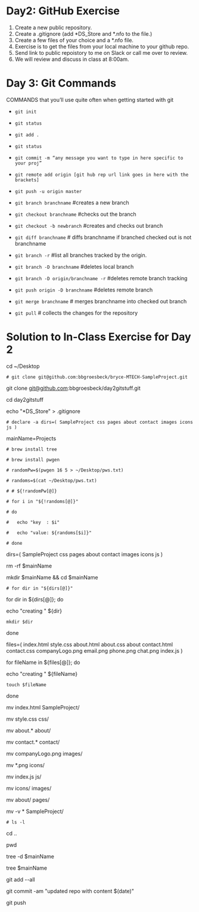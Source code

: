 # Day2: GitHub Exercise
1. Create a new public repository.
3. Create a .gitignore (add *DS_Store and *.nfo to the file.)
4. Create a few files of your choice and a *.nfo file.
5. Exercise is to get the files from your local machine to your github repo.
6. Send link to public repoistory to me on Slack or call me over to review.
7. We will review and discuss in class at 8:00am.

# Day 3: Git Commands
COMMANDS that you’ll use quite often when getting started with git
+ `git init`
+ `git status`
+ `git add .`
+ `git status`
+ `git commit -m “any message you want to type in here specific to your proj”`
+ `git remote add origin [git hub rep url link goes in here with the brackets]`
+ `git push -u origin master`

+ `git branch branchname` #creates a new branch
+ `git checkout branchname` #checks out the branch
+ `git checkout -b newbranch` #creates and checks out branch
+ `git diff branchname` # diffs branchname if branched checked out is not branchname
+ `git branch -r` #list all branches tracked by the origin.
+ `git branch -D branchname` #deletes local branch
+ `git branch -D origin/branchname -r` #deletes remote branch tracking
+ `git push origin -D branchname` #deletes remote branch
+ `git merge branchname` # merges branchname into checked out branch
+ `git pull` # collects the changes for the repository

# Solution to In-Class Exercise for Day 2
cd ~/Desktop

`# git clone git@github.com:bbgroesbeck/bryce-MTECH-SampleProject.git`

git clone git@github.com:bbgroesbeck/day2gitstuff.git

cd day2gitstuff

echo "*DS_Store" > .gitignore

`# declare -a dirs=( SampleProject css pages about contact images icons js )`

mainName=Projects

`# brew install tree`

`# brew install pwgen`

`# randomPw=$(pwgen 16 5 > ~/Desktop/pws.txt)`

`# randoms=$(cat ~/Desktop/pws.txt)`

`# # ${!randomPw[@]}`

`# for i in "${!randoms[@]}"`

`# do`

`#   echo "key  : $i"`

`#   echo "value: ${randoms[$i]}"`

`# done`


dirs=( SampleProject css pages about contact images icons js )

rm -rf $mainName

mkdir $mainName && cd $mainName

`# for dir in "${dirs[@]}"`

for dir in ${dirs[@]}; do

  echo "creating " ${dir}
  
    mkdir $dir
    
done

files=( index.html style.css about.html about.css about contact.html contact.css companyLogo.png email.png phone.png chat.png index.js )

for fileName in ${files[@]}; do

  echo "creating " ${fileName}
  
    touch $fileName
    
done

mv index.html SampleProject/

mv style.css css/

mv about.* about/

mv contact.* contact/

mv companyLogo.png images/

mv *.png icons/

mv index.js js/

mv icons/ images/

mv about/ pages/

mv -v * SampleProject/

`# ls -l`

cd ..

pwd

tree -d $mainName

tree $mainName

git add --all

git commit -am "updated repo with content $(date)"

git push
